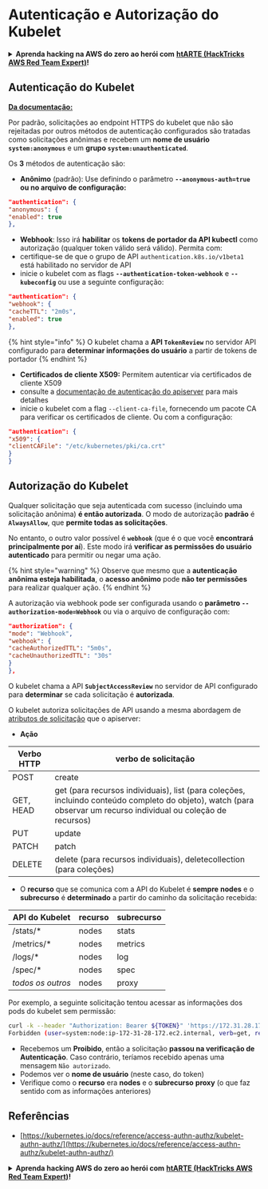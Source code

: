 # Autenticação e Autorização do Kubelet

<details>

<summary><strong>Aprenda hacking na AWS do zero ao herói com</strong> <a href="https://training.hacktricks.xyz/courses/arte"><strong>htARTE (HackTricks AWS Red Team Expert)</strong></a><strong>!</strong></summary>

Outras formas de apoiar o HackTricks:

* Se você deseja ver sua **empresa anunciada no HackTricks** ou **baixar o HackTricks em PDF**, verifique os [**PLANOS DE ASSINATURA**](https://github.com/sponsors/carlospolop)!
* Adquira o [**swag oficial PEASS & HackTricks**](https://peass.creator-spring.com)
* Descubra [**A Família PEASS**](https://opensea.io/collection/the-peass-family), nossa coleção exclusiva de [**NFTs**](https://opensea.io/collection/the-peass-family)
* **Junte-se ao** 💬 [**grupo Discord**](https://discord.gg/hRep4RUj7f) ou ao [**grupo telegram**](https://t.me/peass) ou **siga-me** no **Twitter** 🐦 [**@carlospolopm**](https://twitter.com/carlospolopm)**.**
* **Compartilhe seus truques de hacking enviando PRs para os** [**HackTricks**](https://github.com/carlospolop/hacktricks) e [**HackTricks Cloud**](https://github.com/carlospolop/hacktricks-cloud) repositórios do github.

</details>

## Autenticação do Kubelet <a href="#kubelet-authentication" id="kubelet-authentication"></a>

**[Da documentação:](https://kubernetes.io/docs/reference/access-authn-authz/kubelet-authn-authz/)**

Por padrão, solicitações ao endpoint HTTPS do kubelet que não são rejeitadas por outros métodos de autenticação configurados são tratadas como solicitações anônimas e recebem um **nome de usuário `system:anonymous`** e um **grupo `system:unauthenticated`**.

Os **3** métodos de autenticação são:

* **Anônimo** (padrão): Use definindo o parâmetro **`--anonymous-auth=true` ou no arquivo de configuração:**
```json
"authentication": {
"anonymous": {
"enabled": true
},
```
* **Webhook**: Isso irá **habilitar** os **tokens de portador da API kubectl** como autorização (qualquer token válido será válido). Permita com:
* certifique-se de que o grupo de API `authentication.k8s.io/v1beta1` está habilitado no servidor de API
* inicie o kubelet com as flags **`--authentication-token-webhook`** e **`--kubeconfig`** ou use a seguinte configuração:
```json
"authentication": {
"webhook": {
"cacheTTL": "2m0s",
"enabled": true
},
```
{% hint style="info" %}
O kubelet chama a **API `TokenReview`** no servidor API configurado para **determinar informações do usuário** a partir de tokens de portador
{% endhint %}

* **Certificados de cliente X509:** Permitem autenticar via certificados de cliente X509
* consulte a [documentação de autenticação do apiserver](https://kubernetes.io/docs/reference/access-authn-authz/authentication/#x509-client-certs) para mais detalhes
* inicie o kubelet com a flag `--client-ca-file`, fornecendo um pacote CA para verificar os certificados de cliente. Ou com a configuração:
```json
"authentication": {
"x509": {
"clientCAFile": "/etc/kubernetes/pki/ca.crt"
}
}
```
## Autorização do Kubelet <a href="#kubelet-authentication" id="kubelet-authentication"></a>

Qualquer solicitação que seja autenticada com sucesso (incluindo uma solicitação anônima) **é então autorizada**. O modo de autorização **padrão** é **`AlwaysAllow`**, que **permite todas as solicitações**.

No entanto, o outro valor possível é **`webhook`** (que é o que você **encontrará principalmente por aí**). Este modo irá **verificar as permissões do usuário autenticado** para permitir ou negar uma ação.

{% hint style="warning" %}
Observe que mesmo que a **autenticação anônima esteja habilitada**, o **acesso anônimo** pode **não ter permissões** para realizar qualquer ação.
{% endhint %}

A autorização via webhook pode ser configurada usando o **parâmetro `--authorization-mode=Webhook`** ou via o arquivo de configuração com:
```json
"authorization": {
"mode": "Webhook",
"webhook": {
"cacheAuthorizedTTL": "5m0s",
"cacheUnauthorizedTTL": "30s"
}
},
```
O kubelet chama a API **`SubjectAccessReview`** no servidor de API configurado para **determinar** se cada solicitação é **autorizada**.

O kubelet autoriza solicitações de API usando a mesma abordagem de [atributos de solicitação](https://kubernetes.io/docs/reference/access-authn-authz/authorization/#review-your-request-attributes) que o apiserver:

* **Ação**

| Verbo HTTP | verbo de solicitação                                                                                                                                         |
| ---------- | ------------------------------------------------------------------------------------------------------------------------------------------------------------- |
| POST       | create                                                                                                                                                        |
| GET, HEAD  | get (para recursos individuais), list (para coleções, incluindo conteúdo completo do objeto), watch (para observar um recurso individual ou coleção de recursos) |
| PUT        | update                                                                                                                                                        |
| PATCH      | patch                                                                                                                                                         |
| DELETE     | delete (para recursos individuais), deletecollection (para coleções)                                                                                         |

* O **recurso** que se comunica com a API do Kubelet é **sempre** **nodes** e o **subrecurso** é **determinado** a partir do caminho da solicitação recebida:

| API do Kubelet | recurso | subrecurso |
| -------------- | ------- | ---------- |
| /stats/\*      | nodes   | stats      |
| /metrics/\*    | nodes   | metrics    |
| /logs/\*       | nodes   | log        |
| /spec/\*       | nodes   | spec       |
| _todos os outros_ | nodes | proxy      |

Por exemplo, a seguinte solicitação tentou acessar as informações dos pods do kubelet sem permissão:
```bash
curl -k --header "Authorization: Bearer ${TOKEN}" 'https://172.31.28.172:10250/pods'
Forbidden (user=system:node:ip-172-31-28-172.ec2.internal, verb=get, resource=nodes, subresource=proxy)
```
* Recebemos um **Proibido**, então a solicitação **passou na verificação de Autenticação**. Caso contrário, teríamos recebido apenas uma mensagem `Não autorizado`.
* Podemos ver o **nome de usuário** (neste caso, do token)
* Verifique como o **recurso** era **nodes** e o **subrecurso** **proxy** (o que faz sentido com as informações anteriores)

## Referências

* [https://kubernetes.io/docs/reference/access-authn-authz/kubelet-authn-authz/](https://kubernetes.io/docs/reference/access-authn-authz/kubelet-authn-authz/)

<details>

<summary><strong>Aprenda hacking AWS do zero ao herói com</strong> <a href="https://training.hacktricks.xyz/courses/arte"><strong>htARTE (HackTricks AWS Red Team Expert)</strong></a><strong>!</strong></summary>

Outras maneiras de apoiar o HackTricks:

* Se você deseja ver sua **empresa anunciada no HackTricks** ou **baixar o HackTricks em PDF**, verifique os [**PLANOS DE ASSINATURA**](https://github.com/sponsors/carlospolop)!
* Adquira o [**swag oficial PEASS & HackTricks**](https://peass.creator-spring.com)
* Descubra [**A Família PEASS**](https://opensea.io/collection/the-peass-family), nossa coleção exclusiva de [**NFTs**](https://opensea.io/collection/the-peass-family)
* **Junte-se ao** 💬 [**grupo Discord**](https://discord.gg/hRep4RUj7f) ou ao [**grupo telegram**](https://t.me/peass) ou **siga-me** no **Twitter** 🐦 [**@carlospolopm**](https://twitter.com/carlospolopm)**.**
* **Compartilhe seus truques de hacking enviando PRs para os** [**HackTricks**](https://github.com/carlospolop/hacktricks) e [**HackTricks Cloud**](https://github.com/carlospolop/hacktricks-cloud) repositórios do github.

</details>
